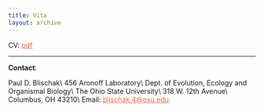 ```yaml
---
title: Vita
layout: archive
---
```


<style>

a {
  color: #e86850;
}

a:hover {
  color: #ffd800;
}

</style>

CV: <a href="{{site.url}}/CV/PBlischakCV_2017.pdf" target="_blank">pdf</a>

----

**Contact**:

Paul D. Blischak\\
456 Aronoff Laboratory\\
Dept. of Evolution, Ecology and Organismal Biology\\
The Ohio State University\\
318 W. 12th Avenue\\
Columbus, OH 43210\\
Email: blischak.4@osu.edu
